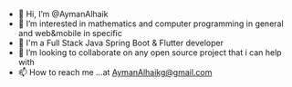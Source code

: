 - 👋 Hi, I’m @AymanAlhaik
- 👀 I’m interested in mathematics and computer programming in general and web&mobile in specific
- 🌱 I'm a Full Stack Java Spring Boot & Flutter developer
- 💞️ I’m looking to collaborate on any open source project that i can help with
- 📫 How to reach me ...at AymanAlhaikg@gmail.com

<!---
AymanAlhaik/AymanAlhaik is a ✨ special ✨ repository because its `README.md` (this file) appears on your GitHub profile.
You can click the Preview link to take a look at your changes.
--->
